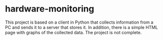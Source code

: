 # hardware-monitoring
This project is based on a client in Python that collects information from a PC and sends it to a server that stores it. In addition, there is a simple HTML page with graphs of the collected data. The project is not complete.
